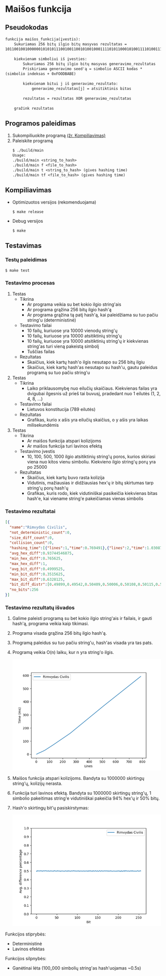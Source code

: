 # Maišos funkcija
## Pseudokodas
```
funkcija maišos_funkcija(įvestis):
    Sukuriamas 256 bitų ilgio bitų masyvas rezultatas = 1011001001000000101010111001001100101001000111101011000101001111010011111101010110110101010100010110110111001001101111000000111001111111110011000110001011100110000100111110010001111110001010001110110101010100101100011010010101011111100101101101001100010000

    kiekvienam simboliui iš įvesties:
        Sukuriamas 256 bitų ilgio bitų masyvas generavimo_rezultatas
        Priskiriama generavimo seed'ą = simbolio ASCII kodas * (simbolio indeksas + 0xFOODBABE)

        kiekvienam bitui j iš generavimo_rezultato:
            generavimo_rezultatas[j] = atsitiktinis bitas

        rezultatas = rezultatas XOR generavimo_rezultatas

    gražink rezultatas
```
## Programos paleidimas
1. Sukompiliuokite programą [(žr. Kompiliavimas)](#kompiliavimas)
2. Paleiskite programą
    ```
    $ ./build/main
    Usage:
    ./build/main <string_to_hash>
    ./build/main f <file_to_hash>
    ./build/main t <string_to_hash> (gives hashing time)
    ./build/main tf <file_to_hash> (gives hashing time)
    ```
## Kompiliavimas
- Optimizuotos versijos (rekomenduojama)
    ```
    $ make release
    ```
- Debug versijos
    ```
    $ make
    ```
## Testavimas
### Testų paleidimas
```
$ make test
```
### Testavimo procesas
1. Testas
    - Tikrina
      - Ar programa veikia su bet kokio ilgio string'ais
      - Ar programa grąžina 256 bitų ilgio hash'ą
      - Ar programa grąžina tą patį hash'ą, kai paleidžiama su tuo pačiu string'u (deterministinė)
    - Testavimo failai
      - 10 failų, kuriuose yra 10000 vienodų string'ų
      - 10 failų, kuriuose yra 10000 atsitiktinių string'ų
      - 10 failų, kuriuose yra 10000 atsitiktinių string'ų ir kiekvienas string'as turi vieną pakeistą simbolį
      - Tuščias failas
    - Rezultatas
      - Skaičius, kiek kartų hash'o ilgis nesutapo su 256 bitų ilgiu
      - Skaičius, kiek kartų hash'as nesutapo su hash'u, gautu paleidus programą su tuo pačiu string'u
2. Testas
    - Tikrina
      - Laiko priklausomybę nuo eilučių skaičiaus. Kiekvienas failas yra dvigubai ilgesnis už prieš tai buvusį, pradedant nuo 1 eilutės (1, 2, 4, 8, ...)
    - Testavimo failai
      - Lietuvos konstitucija (789 eilutės)
    - Rezultatas
      - Grafikas, kurio x ašis yra eilučių skaičius, o y ašis yra laikas milisekundėmis
3. Testas
    - Tikrina
      - Ar maišos funkcija atspari kolizijoms
      - Ar maišos funkcija turi lavinos efektą
    - Testavimo įvestis
      - 10, 100, 500, 1000 ilgio atsitiktinių string'ų poros, kurios skiriasi viena nuo kitos vienu simboliu. Kiekvieno ilgio string'ų porų yra po 25000
    - Rezultatas
      - Skaičius, kiek kartų buvo rasta kolizija
      - Vidutinis, mažiausias ir didžiausias hex'ų ir bitų skirtumas tarp string'ų porų hash'ų
      - Grafikas, kuris rodo, kiek vidutiniškai pasikeičia kiekvienas bitas hash'e, kai viename string'e pakeičiamas vienas simbolis

### Testavimo rezultatai
```json
[{
  "name":"Rimvydas Civilis",
  "not_deterministic_count":0,
  "size_diff_count":0,
  "collision_count":0,
  "hashing_time":[{"lines":1,"time":0.769491},{"lines":2,"time":1.0308778},{"lines":4,"time":1.6383412},{"lines":8,"time":2.8493539999999995},{"lines":16,"time":7.812054000000001},{"lines":32,"time":14.444640000000001},{"lines":64,"time":29.75768},{"lines":128,"time":71.40061999999999},{"lines":256,"time":159.45337999999998},{"lines":512,"time":371.11600000000004},{"lines":789,"time":592.8882}],
  "avg_hex_diff":0.93744546875,
  "min_hex_diff":0.765625,
  "max_hex_diff":1,
  "avg_bit_diff":0.4999525,
  "min_bit_diff":0.3515625,
  "max_bit_diff":0.6328125,
  "bit_diff_distr":[0.49899,0.49542,0.50409,0.50006,0.50108,0.50115,0.50031,0.50071,0.50085,0.4987,0.50256,0.5026,0.50231,0.50103,0.49698,0.50101,0.49916,0.50129,0.50188,0.50122,0.50074,0.50002,0.5028,0.50275,0.50246,0.49897,0.50053,0.49932,0.50034,0.49965,0.50257,0.49801,0.49876,0.50001,0.49917,0.50197,0.4998,0.50071,0.49926,0.49987,0.49963,0.4977,0.49821,0.50414,0.5004,0.50123,0.5017,0.49921,0.4985,0.49954,0.49893,0.5033,0.49945,0.50101,0.5005,0.49996,0.49916,0.49933,0.5019,0.4956,0.4979,0.50084,0.50014,0.50011,0.50024,0.49948,0.50003,0.49862,0.49648,0.49967,0.50044,0.50168,0.50062,0.49793,0.50023,0.4993,0.50157,0.49682,0.50145,0.50229,0.49902,0.49957,0.50065,0.4973,0.4997,0.49844,0.50184,0.5015,0.49962,0.49944,0.50142,0.50418,0.49964,0.49987,0.50078,0.50186,0.49846,0.49867,0.50028,0.49879,0.5011,0.49968,0.49899,0.50256,0.4997,0.49626,0.50099,0.49967,0.49981,0.49994,0.49937,0.50061,0.49802,0.49878,0.50072,0.50017,0.49895,0.50158,0.49804,0.49877,0.49945,0.501,0.49992,0.50055,0.49924,0.49689,0.50188,0.50149,0.49705,0.50141,0.50066,0.50192,0.49914,0.50218,0.49915,0.49896,0.49738,0.50126,0.49794,0.50299,0.50008,0.49895,0.49897,0.49928,0.50305,0.50158,0.49847,0.4986,0.49885,0.50268,0.49963,0.49676,0.49858,0.49904,0.50331,0.50277,0.498,0.49805,0.49978,0.50272,0.5015,0.49843,0.49968,0.50103,0.49884,0.49964,0.50067,0.5017,0.50076,0.49921,0.50078,0.50162,0.50045,0.49866,0.49942,0.50291,0.49807,0.4992,0.49761,0.49992,0.50238,0.49904,0.50125,0.49866,0.50034,0.49854,0.49827,0.49808,0.4997,0.50003,0.50061,0.49842,0.49919,0.49838,0.50013,0.49748,0.49758,0.50178,0.49974,0.49811,0.50079,0.49994,0.50188,0.49846,0.49947,0.49375,0.49998,0.50098,0.50323,0.49528,0.4959,0.49888,0.50231,0.4998,0.498,0.5033,0.49797,0.50286,0.49973,0.50266,0.50158,0.49942,0.49855,0.50025,0.50017,0.50079,0.49836,0.49927,0.49709,0.50152,0.50048,0.49972,0.49951,0.50278,0.49779,0.50242,0.50084,0.49822,0.4996,0.49931,0.49823,0.50051,0.49954,0.49763,0.49868,0.49871,0.50124,0.50191,0.50083,0.50064,0.4977,0.49996,0.4997,0.4993,0.50401,0.4999],
  "no_bits":256
}]
```
### Testavimo rezultatų išvados
1. Galime paleisti programą su bet kokio ilgio string'ais ir failais, ir gauti hash'ą, programa veikia kaip tikimasi.
2. Programa visada grąžina 256 bitų ilgio hash'ą.
3. Programą paleidus su tuo pačiu string'u, hash'as visada yra tas pats.
4. Programą veikia O(n) laiku, kur n yra string'o ilgis.

    ![Maišos funkcijos laiko grafikas](/img/time.png)

5. Maišos funkcija atspari kolizijoms. Bandyta su 1000000 skirtingų string'ų, kolizijų nerasta.
6. Funkcija turi lavinos efektą. Bandyta su 1000000 skirtingų string'ų, 1 simbolio pakeitimas string'e vidutiniškai pakeičia 94% hex'ų ir 50% bitų.
7. Hash'o skirtingų bit'ų pasiskirstymas:

    ![Maišos funkcijos skirtingų bitų pasiskirstymas](/img/bit_diff_dist.png)

Funkcijos stiprybės:
- Deterministinė
- Lavinos efektas

Funkcijos silpnybės:
- Ganėtinai lėta (100_000 simbolių string'as hash'uojamas ~0.5s)